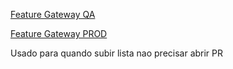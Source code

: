 [Feature Gateway QA](https://feature-gateway-admin-web.digital-payments.qa.aws.intranet.pagseguro.uol/login)

[Feature Gateway PROD](https://feature-gateway.admin-web.pagseguro.intranet/login)

Usado para quando subir lista nao precisar abrir PR
